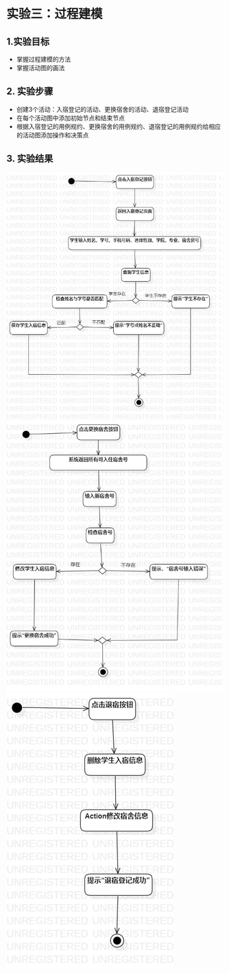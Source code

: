 # 实验三：过程建模

## 1.实验目标
  - 掌握过程建模的方法
  - 掌握活动图的画法
  
## 2. 实验步骤
  - 创建3个活动：入宿登记的活动、更换宿舍的活动、退宿登记活动
  - 在每个活动图中添加初始节点和结束节点
  - 根据入宿登记的用例规约、更换宿舍的用例规约、退宿登记的用例规约给相应的活动图添加操作和决策点

## 3. 实验结果
![UML图1](./入宿登记的活动图.jpg)  
![UML图2](./更换宿舍的活动图.jpg)   
![UML图3](./退宿登记活动图.jpg) 
